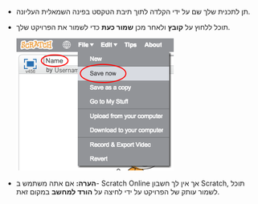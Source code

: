 + תן לתכנית שלך שם על ידי הקלדה לתוך תיבת הטקסט בפינה השמאלית העליונה.

+ תוכל ללחוץ על **קובץ** ולאחר מכן **שמור כעת** כדי לשמור את הפרויקט שלך.
    
    ![צילום מסך](images/save.png)

+ **הערה:** אם אתה משתמש ב- Scratch Online אך אין לך חשבון Scratch, תוכל לשמור עותק של הפרויקט על ידי לחיצה על **הורד למחשב** במקום זאת.